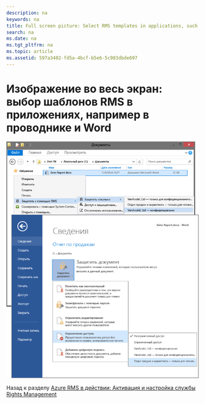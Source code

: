 ```yaml
---
description: na
keywords: na
title: Full screen picture: Select RMS templates in applications, such as File Explorer and Word
search: na
ms.date: na
ms.tgt_pltfrm: na
ms.topic: article
ms.assetid: 597a3402-fd5a-4bcf-b5e6-5c983dbde697
---
```

# Изображение во весь экран: выбор шаблонов RMS в приложениях, например в проводнике и Word
![](../Image/AzRMS_TemplatesPortal_ExplorerWord.png)

Назад к разделу [Azure RMS в действии: Активация и настройка службы Rights Management](http://technet.microsoft.com/library/jj585026.aspx)

